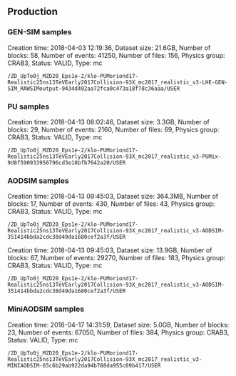 ## Production
 
### GEN-SIM samples
Creation time: 2018-04-03 12:19:36, Dataset size: 21.6GB, Number of blocks: 58, Number of events: 41250, Number of files: 156, Physics group: CRAB3, Status: VALID, Type: mc
```
/ZD_UpTo0j_MZD20_Eps1e-2/klo-PUMoriond17-Realistic25ns13TeVEarly2017Collision-93X_mc2017_realistic_v3-LHE-GEN-SIM_RAWSIMoutput-9434d492aa72fca0c473a18f78c36aaa/USER
 ```

### PU samples
Creation time: 2018-04-13 08:02:46, Dataset size: 3.3GB, Number of blocks: 29, Number of events: 2160, Number of files: 69, Physics group: CRAB3, Status: VALID, Type: mc
```
/ZD_UpTo0j_MZD20_Eps1e-2/klo-PUMoriond17-Realistic25ns13TeVEarly2017Collision-93X_mc2017_realistic_v3-PUMix-9d8f590933956796cd3e18bfb7642a20/USER
 ```
 
 ### AODSIM samples
 Creation time: 2018-04-13 09:45:03, Dataset size: 364.3MB, Number of blocks: 17, Number of events: 430, Number of files: 43, Physics group: CRAB3, Status: VALID, Type: mc
 ```
 /ZD_UpTo0j_MZD20_Eps1e-2/klo-PUMoriond17-Realistic25ns13TeVEarly2017Collision-93X_mc2017_realistic_v3-AODSIM-351414bbda2cdc38d49da1680cef2a3f/USER
```
Creation time: 2018-04-13 09:45:03, Dataset size: 13.9GB, Number of blocks: 67, Number of events: 29270, Number of files: 183, Physics group: CRAB3, Status: VALID, Type: mc
```
/ZD_UpTo0j_MZD20_Eps1e-2/klo-PUMoriond17-Realistic25ns13TeVEarly2017Collision-93X_mc2017_realistic_v3-AODSIM-351414bbda2cdc38d49da1680cef2a3f/USER
```

### MiniAODSIM samples
Creation time: 2018-04-17 14:31:59, Dataset size: 5.0GB, Number of blocks: 23, Number of events: 67050, Number of files: 384, Physics group: CRAB3, Status: VALID, Type: mc
 ```
/ZD_UpTo0j_MZD20_Eps1e-2/klo-PUMoriond17-Realistic25ns13TeVEarly2017Collision-93X_mc2017_realistic_v3-MINIAODSIM-65c6b29ab922da94b788da955c09b417/USER
 ```
